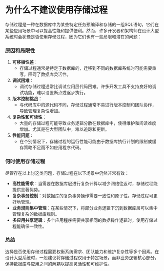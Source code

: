 # 为什么不建议使用存储过程
<font style="color:rgba(0, 0, 0, 0.82);">存储过程是一种在数据库中为某些特定任务预编译和存储的一组SQL语句，它们在某些应用场景中可以提高性能和提供便利。然而，许多开发者和架构师在设计大型系统时会犹豫是否使用存储过程，因为它们也有一些局限和潜在的问题：</font>
### <font style="color:rgba(0, 0, 0, 0.82);">原因和局限性</font>
1. **<font style="color:rgba(0, 0, 0, 0.82);">可移植性差</font>**<font style="color:rgba(0, 0, 0, 0.82);">：</font>
    - <font style="color:rgba(0, 0, 0, 0.82);">存储过程通常是特定于数据库的，迁移到不同的数据库系统时可能需要重写，阻碍了数据库灵活性。</font>
2. **<font style="color:rgba(0, 0, 0, 0.82);">调试困难</font>**<font style="color:rgba(0, 0, 0, 0.82);">：</font>
    - <font style="color:rgba(0, 0, 0, 0.82);">调试存储过程通常比调试应用层代码困难。许多开发工具不支持良好的调试功能，难以设置断点或逐步执行。</font>
3. **<font style="color:rgba(0, 0, 0, 0.82);">版本控制挑战</font>**<font style="color:rgba(0, 0, 0, 0.82);">：</font>
    - <font style="color:rgba(0, 0, 0, 0.82);">与代码库中的源代码不同，存储过程通常不易进行版本控制和团队协作，导致管理复杂性增加。</font>
4. **<font style="color:rgba(0, 0, 0, 0.82);">复杂性和可读性</font>**<font style="color:rgba(0, 0, 0, 0.82);">：</font>
    - <font style="color:rgba(0, 0, 0, 0.82);">大量的存储过程可能导致业务逻辑分散在数据库中，使得维护和阅读难度增加。尤其是在大型团队中，难以追踪和更新。</font>
5. **<font style="color:rgba(0, 0, 0, 0.82);">性能问题</font>**<font style="color:rgba(0, 0, 0, 0.82);">：</font>
    - <font style="color:rgba(0, 0, 0, 0.82);">在个别情况下，存储过程的运行性能可能由于数据库执行计划的限制或缓存策略不足而不如应用程序代码。</font>
### <font style="color:rgba(0, 0, 0, 0.82);">何时使用存储过程</font>
<font style="color:rgba(0, 0, 0, 0.82);">尽管存在以上讨这类问题，存储过程在以下场景中仍然非常有效：</font>
+ **<font style="color:rgba(0, 0, 0, 0.82);">高性能需求</font>**<font style="color:rgba(0, 0, 0, 0.82);">：当需要在数据库层进行复杂计算以减少网络往返时，存储过程能提供显著优势。</font>
+ **<font style="color:rgba(0, 0, 0, 0.82);">复杂事务控制</font>**<font style="color:rgba(0, 0, 0, 0.82);">：对数据库的复杂事务操作需要一致性和原子性，存储过程可更好地管理。</font>
+ **<font style="color:rgba(0, 0, 0, 0.82);">业务规则集中管理</font>**<font style="color:rgba(0, 0, 0, 0.82);">：在某些情况下，将部分业务逻辑下沉到数据库层可以集中管理复杂的数据库规则。</font>
+ **<font style="color:rgba(0, 0, 0, 0.82);">多应用共享逻辑</font>**<font style="color:rgba(0, 0, 0, 0.82);">：多个应用程序需要共享相同的数据操作逻辑时，使用存储过程能确保一致性。</font>
### <font style="color:rgba(0, 0, 0, 0.82);">总结</font>
<font style="color:rgba(0, 0, 0, 0.82);">选择是否使用存储过程需要权衡系统需求、团队能力和维护复杂性等多个因素。在设计大型系统时，一般建议将存储过程仅用于特定场景，而非业务逻辑核心部分，保持数据库与应用之间的解耦以提高灵活性和可维护性。</font>
